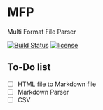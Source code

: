 # MFP
Multi Format File Parser

[![Build Status](https://travis-ci.org/gwzz/MFP.svg?branch=master)](https://travis-ci.org/gwzz/MFP)
[![license](https://img.shields.io/github/license/mashape/apistatus.svg)](https://github.com/gwzz/MFP/blob/master/LICENSE.md)
## To-Do list
- [ ] HTML file to Markdown file
- [ ] Markdown Parser
- [ ] CSV